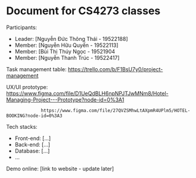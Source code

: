 # Document for CS4273 classes

Participants:

- Leader: [Nguyễn Đức Thông Thái - 19522188] 
- Member: [Nguyễn Hữu Quyến - 19522113]
- Member: [Bùi Thị Thúy Ngọc - 19521904
- Member: [Nguyễn Thanh Trúc - 19522417]


Task management table: https://trello.com/b/F1BsU7y0/project-management

UX/UI prototype: https://www.figma.com/file/D1UeQdBLH6npNPJTJwMNm8/Hotel-Managing-Project---Prototype?node-id=0%3A1
                 
                 https://www.figma.com/file/27QVZSMhwLtAXpmR4UPlm5/HOTEL-BOOKING?node-id=0%3A3


Tech stacks:

- Front-end: [...]
- Back-end: [...]
- Database: [...]
- ...

Demo online: [link to website - update later]

